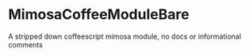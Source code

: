 MimosaCoffeeModuleBare
======================

A stripped down coffeescript mimosa module, no docs or informational comments
